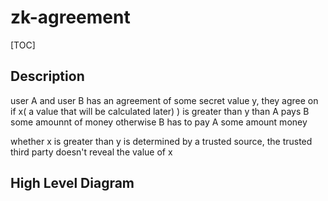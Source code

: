 # zk-agreement

[TOC]

## Description

user A and user B has an agreement of some secret value y, they agree on if x( a value that will be calculated later)
) is greater than y than A pays B some amounnt of money otherwise B has to pay A some amount money

whether x is greater than y is determined by a trusted source, the trusted third party doesn't reveal the value of x

## High Level Diagram

